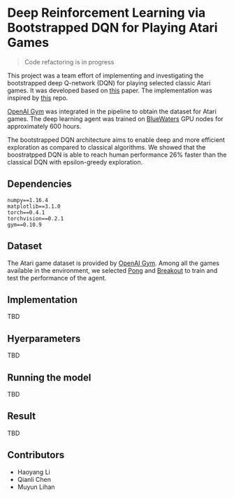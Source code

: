 # Deep Reinforcement Learning via Bootstrapped DQN for Playing Atari Games

> Code refactoring is in progress

This project was a team effort of implementing and investigating the bootstrapped deep Q-network (DQN) for playing selected classic Atari games. It was developed based on [this](https://arxiv.org/abs/1602.04621) paper. The implementation was inspired by [this](https://github.com/pianomania/DQN-pytorch) repo.

[OpenAI Gym](https://gym.openai.com/envs/#atari) was integrated in the pipeline to obtain the dataset for Atari games. The deep learning agent was trained on [BlueWaters](http://www.ncsa.illinois.edu/enabling/bluewaters) GPU nodes for approximately 600 hours.

The bootstrapped DQN architecture aims to enable deep and more efficient exploration as compared to classical algorithms. We showed that the boostratpped DQN is able to reach human performance 26% faster than the classical DQN with epsilon-greedy exploration.

## Dependencies

```
numpy==1.16.4
matplotlib==3.1.0
torch==0.4.1
torchvision==0.2.1
gym==0.10.9
```

## Dataset

The Atari game dataset is provided by [OpenAI Gym](https://gym.openai.com/envs/#atari). Among all the games available in the environment, we selected [Pong](https://gym.openai.com/envs/Pong-v0/) and [Breakout](https://gym.openai.com/envs/Breakout-v0/) to train and test the performance of the agent.

## Implementation

TBD

## Hyerparameters

TBD

## Running the model

TBD

## Result

TBD

## Contributors
 - Haoyang Li
 - Qianli Chen
 - Muyun Lihan

